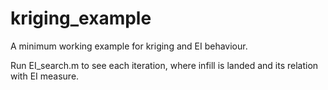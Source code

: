 # kriging_example

A minimum working example for kriging and EI behaviour. 

Run EI_search.m to see each iteration, where infill is landed and its relation with EI measure. 
